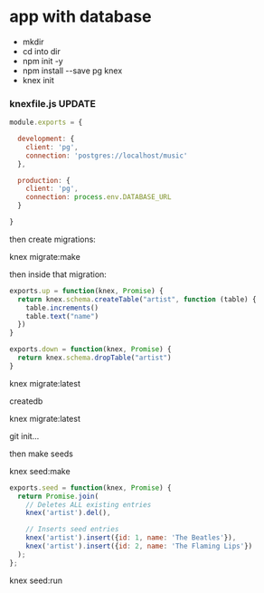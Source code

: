 # app with database

- mkdir
- cd into dir
- npm init -y
- npm install --save pg knex
- knex init

### knexfile.js UPDATE
```javascript
module.exports = {

  development: {
    client: 'pg',
    connection: 'postgres://localhost/music'
  },

  production: {
    client: 'pg',
    connection: process.env.DATABASE_URL
  }

}
```
then create migrations:

knex migrate:make <name>

then inside that migration:
```javascript
exports.up = function(knex, Promise) {
  return knex.schema.createTable("artist", function (table) {
    table.increments()
    table.text("name")
  })
}

exports.down = function(knex, Promise) {
  return knex.schema.dropTable("artist")
}
```

knex migrate:latest

createdb <db name>

knex migrate:latest

git init...

then make seeds

knex seed:make <name>
```javascript
exports.seed = function(knex, Promise) {
  return Promise.join(
    // Deletes ALL existing entries
    knex('artist').del(),

    // Inserts seed entries
    knex('artist').insert({id: 1, name: 'The Beatles'}),
    knex('artist').insert({id: 2, name: 'The Flaming Lips'})
  );
};
```

knex seed:run
